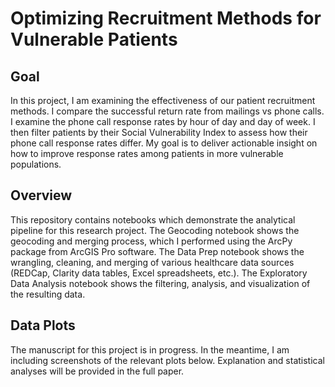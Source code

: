 # Optimizing Recruitment Methods for Vulnerable Patients

## Goal 
In this project, I am examining the effectiveness of our patient recruitment methods. I compare the successful return rate from mailings vs phone calls. I examine the phone call response rates by hour of day and day of week. I then filter patients by their Social Vulnerability Index to assess how their phone call response rates differ. My goal is to deliver actionable insight on how to improve response rates among patients in more vulnerable populations. 

 ## Overview
This repository contains notebooks which demonstrate the analytical pipeline for this research project. The Geocoding notebook shows the geocoding and merging process, which I performed using the ArcPy package from ArcGIS Pro software. The Data Prep notebook shows the wrangling, cleaning, and merging of various healthcare data sources (REDCap, Clarity data tables, Excel spreadsheets, etc.). The Exploratory Data Analysis notebook shows the filtering, analysis, and visualization of the resulting data. 

## Data Plots
The manuscript for this project is in progress. In the meantime, I am including screenshots of the relevant plots below. Explanation and statistical analyses will be provided in the full paper. 

